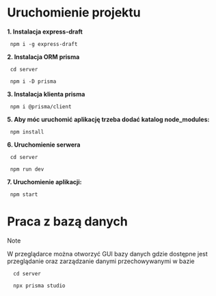 # Uruchomienie projektu

**1. Instalacja express-draft**

   ```
    npm i -g express-draft
   ```

**2. Instalacja ORM prisma**

   ```
    cd server

    npm i -D prisma
   ```

**3. Instalacja klienta prisma**

   ```
    npm i @prisma/client
   ```

**5. Aby móc uruchomić aplikację trzeba dodać katalog node_modules:**
   ```
    npm install
   ```

**6. Uruchomienie serwera**

   ```
    cd server

    npm run dev
   ```

**7. Uruchomienie aplikacji:**
   ``` 
    npm start
   ```


# Praca z bazą danych 

> [!NOTE]
> W przeglądarce można otworzyć GUI bazy danych gdzie dostępne jest przeglądanie oraz zarządzanie danymi przechowywanymi w bazie

   ```
     cd server

     npx prisma studio
   ```



